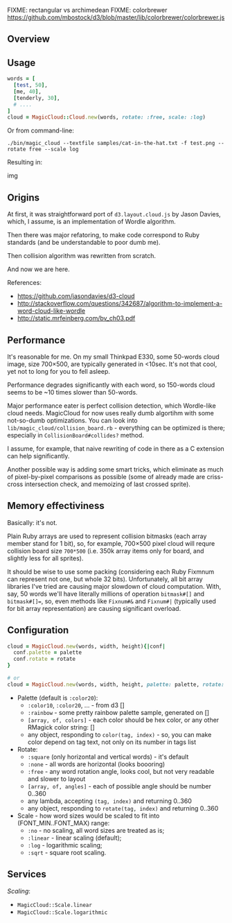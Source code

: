 FIXME: rectangular vs archimedean
FIXME: colorbrewer https://github.com/mbostock/d3/blob/master/lib/colorbrewer/colorbrewer.js

Overview
--------

Usage
-----

```ruby
words = [
  [test, 50],
  [me, 40],
  [tenderly, 30],
  # ....
]
cloud = MagicCloud::Cloud.new(words, rotate: :free, scale: :log)
```

Or from command-line:

```
./bin/magic_cloud --textfile samples/cat-in-the-hat.txt -f test.png --rotate free --scale log
```

Resulting in:

img

Origins
-------

At first, it was straightforward port of `d3.layout.cloud.js` by Jason
Davies, which, I assume, is an implementation of Wordle algorithm.

Then there was major refatoring, to make code correspond to Ruby
standards (and be understandable to poor dumb me).

Then collision algorithm was rewritten from scratch.

And now we are here.

References:
* https://github.com/jasondavies/d3-cloud
* http://stackoverflow.com/questions/342687/algorithm-to-implement-a-word-cloud-like-wordle
* http://static.mrfeinberg.com/bv_ch03.pdf

Performance
-----------

It's reasonable for me. On my small Thinkpad E330, some 50-words cloud 
image, size 700×500, are typically generated in <10sec. It's not that cool,
yet not to long for you to fell asleep.

Performance degrades significantly with each word, so 150-words cloud seems
to be ~10 times slower than 50-words.

Major performance eater is perfect collision detection, which Wordle-like
cloud needs. MagicCloud for now uses really dumb algortihm with some
not-so-dumb optimizations. You can look into 
`lib/magic_cloud/collision_board.rb` - everything can be optimized is 
there; especially in `CollisionBoard#collides?` method.

I assume, for example, that naive rewriting of code in there as a C
extension can help significantly.

Another possible way is adding some smart tricks, which eliminate as much
of pixel-by-pixel comparisons as possible (some of already made are
criss-cross intersection check, and memoizing of last crossed sprite).

Memory effectiviness
--------------------

Basically: it's not. 

Plain Ruby arrays are used to represent collision bitmasks (each array 
member stand for 1 bit), so, for example, 700×500 pixel cloud will requre 
collision board size `700*500` (i.e. 350k array items only for board, and
slightly less for all sprites).

It should be wise to use some packing (considering each Ruby Fixmnum can
represent not one, but whole 32 bits). Unfortunately, all bit array 
libraries I've tried are causing major slowdown of cloud computation. 
With, say, 50 words we'll have literally millions of operation 
`bitmask#[]` and `bitmask#[]=`, so, even methods 
like `Fixnum#&` and `Fixnum#|` (typically used for bit array representation)
are causing significant overload.

Configuration
-------------

```ruby
cloud = MagicCloud.new(words, width, height){|conf|
  conf.palette = palette
  conf.rotate = rotate
}

# or
cloud = MagicCloud.new(words, width, height, palette: palette, rotate: rotate)

```

* Palette (default is `:color20`):
  * `:color10`, `:color20`, ... - from d3 []
  * `:rainbow` - some pretty rainbow palette sample, generated on []
  * `[array, of, colors]` - each color should be hex color, or any other RMagick color string: []
  * any object, responding to `color(tag, index)` - so, you can make color 
    depend on tag text, not only on its number in tags list
* Rotate:
  * `:square` (only horizontal and vertical words) - it's default
  * `:none` - all words are horizontal (looks boooring)
  * `:free` - any word rotation angle, looks cool, but not very readable
    and slower to layout
  * `[array, of, angles]` - each of possible angle should be number 0..360
  * any lambda, accepting `(tag, index)` and returning 0..360
  * any object, responding to `rotate(tag, index)` and returning 0..360
* Scale - how word sizes would be scaled to fit into (FONT_MIN..FONT_MAX) range:
  * `:no` - no scaling, all word sizes are treated as is;
  * `:linear` - linear scaling (default);
  * `:log` - logarithmic scaling;
  * `:sqrt` - square root scaling.

Services
--------

*Scaling*:

* `MagicCloud::Scale.linear`
* `MagicCloud::Scale.logarithmic`
